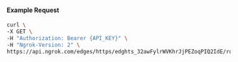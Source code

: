 <!-- Code generated for API Clients. DO NOT EDIT. -->

#### Example Request

```bash
curl \
-X GET \
-H "Authorization: Bearer {API_KEY}" \
-H "Ngrok-Version: 2" \
https://api.ngrok.com/edges/https/edghts_32awFylrWVKhrJjPEZoqPIQ2IdE/routes/edghtsrt_32awG38GqazgmimpQb1pSnY1mG0/saml
```
